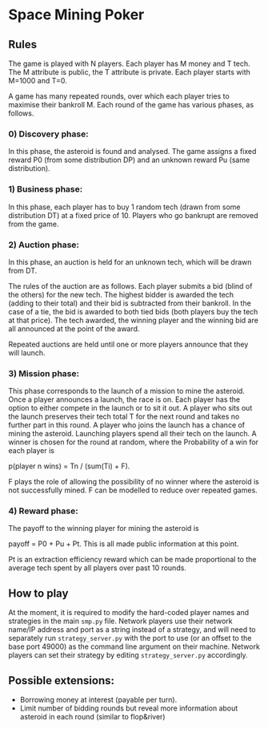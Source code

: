 # Space Mining Poker

## Rules

The game is played with N players. Each player has M money and T tech. The M attribute is public, the T attribute is private.
Each player starts with M=1000 and T=0.

A game has many repeated rounds, over which each player tries to maximise their bankroll M. Each round of the game has various phases, as follows.

### 0) Discovery phase:
In this phase, the asteroid is found and analysed. The game assigns a fixed reward P0 (from some distribution DP) and an unknown reward Pu (same distribution).

### 1) Business phase:
In this phase, each player has to buy 1 random tech (drawn from some distribution DT) at a fixed price of 10.
Players who go bankrupt are removed from the game.

### 2) Auction phase:
In this phase, an auction is held for an unknown tech, which will be drawn from DT.

The rules of the auction are as follows. Each player submits a bid (blind of the others) for the new tech. The highest bidder is awarded the tech (adding to their total) and their bid is subtracted from their bankroll. In the case of a tie, the bid is awarded to both tied bids (both players buy the tech at that price). The tech awarded, the winning player and the winning bid are all announced at the point of the award.

Repeated auctions are held until one or more players announce that they will launch.

### 3) Mission phase:
This phase corresponds to the launch of a mission to mine the asteroid.
Once a player announces a launch, the race is on. Each player has the option to either compete in the launch or to sit it out. A player who sits out the launch preserves their tech total T for the next round and takes no further part in this round.
A player who joins the launch has a chance of mining the asteroid.
Launching players spend all their tech on the launch.
A winner is chosen for the round at random, where the Probability of a win for each player is

p(player n wins) = Tn / (sum(Ti) + F).

F plays the role of allowing the possibility of no winner where the asteroid is not successfully mined. F can be modelled to reduce over repeated games.

### 4) Reward phase:
The payoff to the winning player for mining the asteroid is

payoff = P0 + Pu + Pt.
This is all made public information at this point.

Pt is an extraction efficiency reward which can be made proportional to the average tech spent by all players over past 10 rounds.


## How to play
At the moment, it is required to modify the hard-coded player names and strategies in the main `smp.py` file.
Network players use their network name/IP address and port as a string instead of a strategy, and will need
to separately run `strategy_server.py` with the port to use (or an offset to the base port 49000) as the
command line argument on their machine. Network players can set their strategy by editing
`strategy_server.py` accordingly.


## Possible extensions:
- Borrowing money at interest (payable per turn).
- Limit number of bidding rounds but reveal more information about asteroid in each round (similar to flop&river)
